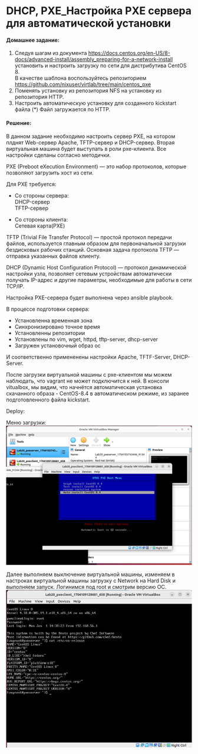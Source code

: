 # DHCP, PXE_Настройка PXE сервера для автоматической установки

#### Домашнее задание: 
1. Следуя шагам из документа https://docs.centos.org/en-US/8-docs/advanced-install/assembly_preparing-for-a-network-install  установить и настроить загрузку по сети для дистрибутива CentOS 8.  
В качестве шаблона воспользуйтесь репозиторием https://github.com/nixuser/virtlab/tree/main/centos_pxe 
2. Поменять установку из репозитория NFS на установку из репозитория HTTP.
3. Настроить автоматическую установку для созданного kickstart файла (*) Файл загружается по HTTP.

#### Решение: 

В данном задание необходимо настроить сервер PXE, на котором плднят Web-сервер Apache, TFTP-сервер и DHCP-сервер. Вторая виртуальная машина будет выступать в роли pxe-клиента. Все настройки сделаны согласно методички.

PXE (Preboot eXecution Environment) — это набор протоколов, которые позволяют загрузить хост из сети.

Для PXE требуется:  
- Со стороны сервера:  
DHCP-сервер   
TFTP-сервер  

- Со стороны клиента:  
Cетевая карта(PXE)  

TFTP (Trivial File Transfer Protocol) — простой протокол передачи файлов, используется главным образом для первоначальной загрузки бездисковых рабочих станций. Основная задача протокола TFTP — отправка указанных файлов клиенту.

DHCP (Dynamic Host Configuration Protocol) — протокол динамической настройки узла, позволяет сетевым устройствам автоматически получать IP-адрес и другие параметры, необходимые для работы в сети TCP/IP. 

Настройка PXE-сервера будет выполнена через ansible playbook. 

В процессе подготовки сервера:
- Установленна временная зона
- Синхронизировано точное время
- Установленны репозитории
- Установлены по vim, wget, httpd, tftp-server, dhcp-server
- Загружен установочный образ ос

И соответственно примененены настройки Apache, TFTF-Server, DHCP-Server.  


После загрузки виртуальной машины с pxe-клиентом мы можем наблюдать, что vagrant не может подключится к ней. В консоли vitualbox, мы видим, что начнётся автоматическая установка скачанного образа - CentOS-8.4 в автоматическом режиме, из заранее подготовленного файла kickstart.

Deploy:  

Меню загрузки:
![Screenshot1](/Lab20/screenshots/1.png?raw=true "Screenshot1")

Далее выполняем выключение виртуальной машины, изменяем в настроках виртуальной машины загрузку с Network на Hard Disk и выполняем запуск. 
Логинимся под root и смотрим версию OC.
![Screenshot2](/Lab20/screenshots/2.png?raw=true "Screenshot2")
